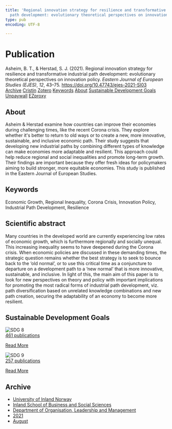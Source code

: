 ```yaml
---
title: 'Regional innovation strategy for resilience and transformative industrial
  path development: evolutionary theoretical perspectives on innovation policy'
type: pub
encoding: UTF-8

---
```

<h1>Publication</h1>
<article id="csl-bib-container-BYWJCGUD" class="csl-bib-container">
  <div class="csl-bib-body"> <div class="csl-entry">Asheim, B. T., &#38; Herstad, S. J. (2021). Regional innovation strategy for resilience and transformative industrial path development: evolutionary theoretical perspectives on innovation policy. <i>Eastern Journal of European Studies (EJES)</i>, <i>12</i>, 43–75. <a href="https://doi.org/10.47743/ejes-2021-SI03">https://doi.org/10.47743/ejes-2021-SI03</a></div> </div>
  <div class="csl-bib-buttons">
    <a href="#taxonomy-article-BYWJCGUD" alt="archive" class="csl-bib-button">Archive</a>
    <a href="https://app.cristin.no/results/show.jsf?id=1925449" alt="Cristin" class="csl-bib-button">Cristin</a>
    <a href="http://zotero.org/groups/5881554/items/BYWJCGUD" alt="Zotero" class="csl-bib-button">Zotero</a>
    <a href="#keywords-article-BYWJCGUD" alt="keywords" class="csl-bib-button">Keywords</a>
    <a href="#about-article-BYWJCGUD" alt="about_pub" class="csl-bib-button">About</a>
    <a href="#sdg-article-BYWJCGUD" alt="sdg" class="csl-bib-button">Sustainable Development Goals</a>
    <a href="https://doi.org/10.47743/ejes-2021-si03" alt="Unpaywall" class="csl-bib-button">Unpaywall</a>
    <a href="https://doi.org/10.47743/ejes-2021-si03" alt="EZproxy" class="csl-bib-button">EZproxy</a>
  </div>
  <div id="csl-bib-meta-container-BYWJCGUD"></div>
</article>
<div id="csl-bib-meta-BYWJCGUD" class="csl-bib-meta">
  <article id="about-article-BYWJCGUD" class="about_pub-article">
    <h1>About</h1>
    Asheim & Herstad examine how countries can improve their economies during challenging times, like the recent Corona crisis. They explore whether it's better to return to old ways or to create a new, more innovative, sustainable, and inclusive economic path. Their study suggests that developing new industrial paths by combining different types of knowledge can make economies more adaptable and resilient. This approach could help reduce regional and social inequalities and promote long-term growth. Their findings are important because they offer fresh ideas for policymakers aiming to build stronger, more equitable economies. This study is published in the Eastern Journal of European Studies.
  </article>
  <article id="keywords-article-BYWJCGUD" class="keywords-article">
    <h1>Keywords</h1>
    Economic Growth, Regional Inequality, Corona Crisis, Innovation Policy, Industrial Path Development, Resilience
  </article>
  <article id="abstract-article-BYWJCGUD" class="abstract-article">
    <h1>Scientific abstract</h1>
    Many countries in the developed world are currently experiencing low rates of economic growth, which is furthermore regionally and socially unequal. This increasing inequality seems to have deepened during the Corona crisis. When economic policies are discussed in these demanding times, the strategic question remains whether the best strategy is to seek to bounce back to the ‘old normal’, or to use this critical time as a conjuncture to departure on a development path to a ‘new normal’ that is more innovative, sustainable, and inclusive. In light of this, the main aim of this paper is to look for new perspectives on theory and policy with important implications for promoting the most radical forms of industrial path development, viz. path diversification based on unrelated knowledge combinations and new path creation, securing the adaptability of an economy to become more resilient.
  </article>
  <article id="sdg-article-BYWJCGUD" class="sdg-article">
    <h1>Sustainable Development Goals</h1>
    <div class="sdg-container"><div id="sdg8" class="sdg">
        <img src="{{< params subfolder >}}images/sdg/sdg08_en.png" class="image" alt="SDG 8">
        <div class="sdg-overlay">
          <a href="/en/archive/?key=?sdg=8#archive" class="sdg-publication-count"><span>461</span> publications</a>
          <p><a href="https://sdgs.un.org/goals/goal8" class="sdg-read-more">Read More</a></p>
        </div>
      </div> <div id="sdg9" class="sdg">
        <img src="{{< params subfolder >}}images/sdg/sdg09_en.png" class="image" alt="SDG 9">
        <div class="sdg-overlay">
          <a href="/en/archive/?key=?sdg=9#archive" class="sdg-publication-count"><span>257</span> publications</a>
          <p><a href="https://sdgs.un.org/goals/goal9" class="sdg-read-more">Read More</a></p>
        </div>
      </div></div>
  </article>
  <article id="taxonomy-article-BYWJCGUD" class="taxonomy-article">
    <h1>Archive</h1>
    <ul>
      <li>
        <a href="/en/archive/?key=3DCRN523">University of Inland Norway</a>
      </li>
      <li>
        <a href="/en/archive/?key=DU8Q9LN9">Inland School of Business and Social Sciences</a>
      </li>
      <li>
        <a href="/en/archive/?key=4LUWR3ZM">Department of Organisation, Leadership and Management</a>
      </li>
      <li>
        <a href="/en/archive/?key=8VQBC64H">2021</a>
      </li>
      <li>
        <a href="/en/archive/?key=L4PN3CBI">August</a>
      </li>
    </ul>
  </article>
</div>
